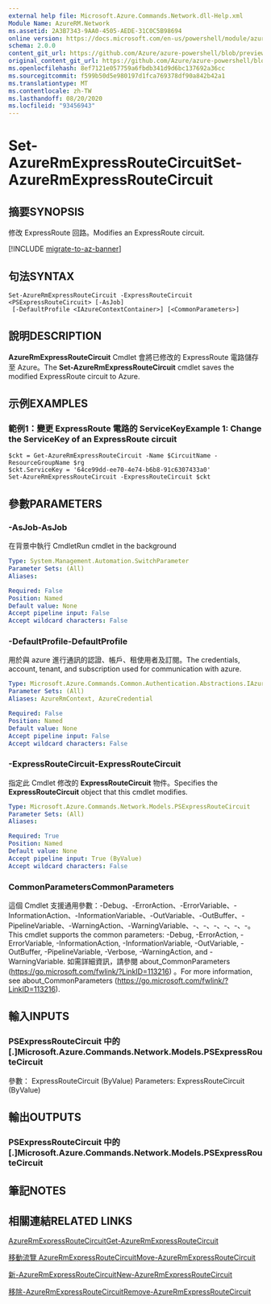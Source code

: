 ```yaml
---
external help file: Microsoft.Azure.Commands.Network.dll-Help.xml
Module Name: AzureRM.Network
ms.assetid: 2A3B7343-9AA0-4505-AEDE-31C0C5B98694
online version: https://docs.microsoft.com/en-us/powershell/module/azurerm.network/set-azurermexpressroutecircuit
schema: 2.0.0
content_git_url: https://github.com/Azure/azure-powershell/blob/preview/src/ResourceManager/Network/Commands.Network/help/Set-AzureRmExpressRouteCircuit.md
original_content_git_url: https://github.com/Azure/azure-powershell/blob/preview/src/ResourceManager/Network/Commands.Network/help/Set-AzureRmExpressRouteCircuit.md
ms.openlocfilehash: 8ef7121e057759a6fbdb341d9d6bc137692a36cc
ms.sourcegitcommit: f599b50d5e980197d1fca769378df90a842b42a1
ms.translationtype: MT
ms.contentlocale: zh-TW
ms.lasthandoff: 08/20/2020
ms.locfileid: "93456943"
---
```

# <span data-ttu-id="b55b0-101">Set-AzureRmExpressRouteCircuit</span><span class="sxs-lookup"><span data-stu-id="b55b0-101">Set-AzureRmExpressRouteCircuit</span></span>

## <span data-ttu-id="b55b0-102">摘要</span><span class="sxs-lookup"><span data-stu-id="b55b0-102">SYNOPSIS</span></span>
<span data-ttu-id="b55b0-103">修改 ExpressRoute 回路。</span><span class="sxs-lookup"><span data-stu-id="b55b0-103">Modifies an ExpressRoute circuit.</span></span>

[!INCLUDE [migrate-to-az-banner](../../includes/migrate-to-az-banner.md)]

## <span data-ttu-id="b55b0-104">句法</span><span class="sxs-lookup"><span data-stu-id="b55b0-104">SYNTAX</span></span>

```
Set-AzureRmExpressRouteCircuit -ExpressRouteCircuit <PSExpressRouteCircuit> [-AsJob]
 [-DefaultProfile <IAzureContextContainer>] [<CommonParameters>]
```

## <span data-ttu-id="b55b0-105">說明</span><span class="sxs-lookup"><span data-stu-id="b55b0-105">DESCRIPTION</span></span>
<span data-ttu-id="b55b0-106">**AzureRmExpressRouteCircuit** Cmdlet 會將已修改的 ExpressRoute 電路儲存至 Azure。</span><span class="sxs-lookup"><span data-stu-id="b55b0-106">The **Set-AzureRmExpressRouteCircuit** cmdlet saves the modified ExpressRoute circuit to Azure.</span></span>

## <span data-ttu-id="b55b0-107">示例</span><span class="sxs-lookup"><span data-stu-id="b55b0-107">EXAMPLES</span></span>

### <span data-ttu-id="b55b0-108">範例1：變更 ExpressRoute 電路的 ServiceKey</span><span class="sxs-lookup"><span data-stu-id="b55b0-108">Example 1: Change the ServiceKey of an ExpressRoute circuit</span></span>
```
$ckt = Get-AzureRmExpressRouteCircuit -Name $CircuitName -ResourceGroupName $rg
$ckt.ServiceKey = '64ce99dd-ee70-4e74-b6b8-91c6307433a0'
Set-AzureRmExpressRouteCircuit -ExpressRouteCircuit $ckt
```

## <span data-ttu-id="b55b0-109">參數</span><span class="sxs-lookup"><span data-stu-id="b55b0-109">PARAMETERS</span></span>

### <span data-ttu-id="b55b0-110">-AsJob</span><span class="sxs-lookup"><span data-stu-id="b55b0-110">-AsJob</span></span>
<span data-ttu-id="b55b0-111">在背景中執行 Cmdlet</span><span class="sxs-lookup"><span data-stu-id="b55b0-111">Run cmdlet in the background</span></span>

```yaml
Type: System.Management.Automation.SwitchParameter
Parameter Sets: (All)
Aliases:

Required: False
Position: Named
Default value: None
Accept pipeline input: False
Accept wildcard characters: False
```

### <span data-ttu-id="b55b0-112">-DefaultProfile</span><span class="sxs-lookup"><span data-stu-id="b55b0-112">-DefaultProfile</span></span>
<span data-ttu-id="b55b0-113">用於與 azure 進行通訊的認證、帳戶、租使用者及訂閱。</span><span class="sxs-lookup"><span data-stu-id="b55b0-113">The credentials, account, tenant, and subscription used for communication with azure.</span></span>

```yaml
Type: Microsoft.Azure.Commands.Common.Authentication.Abstractions.IAzureContextContainer
Parameter Sets: (All)
Aliases: AzureRmContext, AzureCredential

Required: False
Position: Named
Default value: None
Accept pipeline input: False
Accept wildcard characters: False
```

### <span data-ttu-id="b55b0-114">-ExpressRouteCircuit</span><span class="sxs-lookup"><span data-stu-id="b55b0-114">-ExpressRouteCircuit</span></span>
<span data-ttu-id="b55b0-115">指定此 Cmdlet 修改的 **ExpressRouteCircuit** 物件。</span><span class="sxs-lookup"><span data-stu-id="b55b0-115">Specifies the **ExpressRouteCircuit** object that this cmdlet modifies.</span></span>

```yaml
Type: Microsoft.Azure.Commands.Network.Models.PSExpressRouteCircuit
Parameter Sets: (All)
Aliases:

Required: True
Position: Named
Default value: None
Accept pipeline input: True (ByValue)
Accept wildcard characters: False
```

### <span data-ttu-id="b55b0-116">CommonParameters</span><span class="sxs-lookup"><span data-stu-id="b55b0-116">CommonParameters</span></span>
<span data-ttu-id="b55b0-117">這個 Cmdlet 支援通用參數：-Debug、-ErrorAction、-ErrorVariable、-InformationAction、-InformationVariable、-OutVariable、-OutBuffer、-PipelineVariable、-WarningAction、-WarningVariable、-、-、-、-、-、-。</span><span class="sxs-lookup"><span data-stu-id="b55b0-117">This cmdlet supports the common parameters: -Debug, -ErrorAction, -ErrorVariable, -InformationAction, -InformationVariable, -OutVariable, -OutBuffer, -PipelineVariable, -Verbose, -WarningAction, and -WarningVariable.</span></span> <span data-ttu-id="b55b0-118">如需詳細資訊，請參閱 about_CommonParameters (https://go.microsoft.com/fwlink/?LinkID=113216) 。</span><span class="sxs-lookup"><span data-stu-id="b55b0-118">For more information, see about_CommonParameters (https://go.microsoft.com/fwlink/?LinkID=113216).</span></span>

## <span data-ttu-id="b55b0-119">輸入</span><span class="sxs-lookup"><span data-stu-id="b55b0-119">INPUTS</span></span>

### <span data-ttu-id="b55b0-120">PSExpressRouteCircuit 中的 [.]</span><span class="sxs-lookup"><span data-stu-id="b55b0-120">Microsoft.Azure.Commands.Network.Models.PSExpressRouteCircuit</span></span>
<span data-ttu-id="b55b0-121">參數： ExpressRouteCircuit (ByValue) </span><span class="sxs-lookup"><span data-stu-id="b55b0-121">Parameters: ExpressRouteCircuit (ByValue)</span></span>

## <span data-ttu-id="b55b0-122">輸出</span><span class="sxs-lookup"><span data-stu-id="b55b0-122">OUTPUTS</span></span>

### <span data-ttu-id="b55b0-123">PSExpressRouteCircuit 中的 [.]</span><span class="sxs-lookup"><span data-stu-id="b55b0-123">Microsoft.Azure.Commands.Network.Models.PSExpressRouteCircuit</span></span>

## <span data-ttu-id="b55b0-124">筆記</span><span class="sxs-lookup"><span data-stu-id="b55b0-124">NOTES</span></span>

## <span data-ttu-id="b55b0-125">相關連結</span><span class="sxs-lookup"><span data-stu-id="b55b0-125">RELATED LINKS</span></span>

[<span data-ttu-id="b55b0-126">AzureRmExpressRouteCircuit</span><span class="sxs-lookup"><span data-stu-id="b55b0-126">Get-AzureRmExpressRouteCircuit</span></span>](./Get-AzureRmExpressRouteCircuit.md)

[<span data-ttu-id="b55b0-127">移動流覽 AzureRmExpressRouteCircuit</span><span class="sxs-lookup"><span data-stu-id="b55b0-127">Move-AzureRmExpressRouteCircuit</span></span>](./Move-AzureRmExpressRouteCircuit.md)

[<span data-ttu-id="b55b0-128">新-AzureRmExpressRouteCircuit</span><span class="sxs-lookup"><span data-stu-id="b55b0-128">New-AzureRmExpressRouteCircuit</span></span>](./New-AzureRmExpressRouteCircuit.md)

[<span data-ttu-id="b55b0-129">移除-AzureRmExpressRouteCircuit</span><span class="sxs-lookup"><span data-stu-id="b55b0-129">Remove-AzureRmExpressRouteCircuit</span></span>](./Remove-AzureRmExpressRouteCircuit.md)
